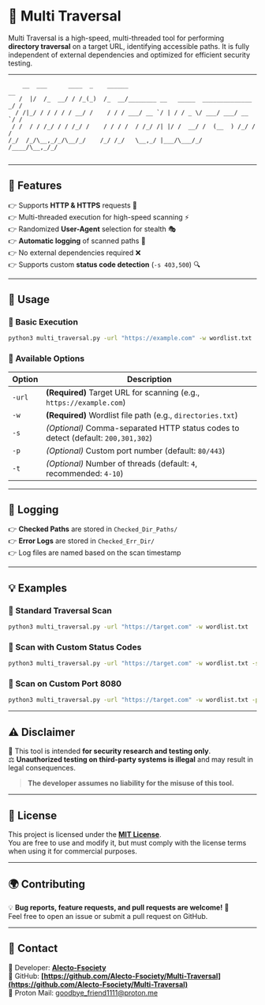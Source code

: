 # 🚀 Multi Traversal

Multi Traversal is a high-speed, multi-threaded tool for performing **directory traversal** on a target URL, identifying accessible paths. It is fully independent of external dependencies and optimized for efficient security testing.

---

```
    __  ___      ____  _    ______                                      __
   /  |/  /_  __/ / /_(_)  /_  __/________ __   _____  ______________ _/ /
  / /|_/ / / / / / __/ /    / / / ___/ __ `/ | / / _ \/ ___/ ___/ __ `/ / 
 / /  / / /_/ / / /_/ /    / / / /  / /_/ /| |/ /  __/ /  (__  ) /_/ / /  
/_/  /_/\__,_/_/\__/_/    /_/ /_/   \__,_/ |___/\___/_/  /____/\__,_/_/   


```

---

## **🔧 Features**
👉 Supports **HTTP & HTTPS** requests 🚀  
👉 Multi-threaded execution for high-speed scanning ⚡  
👉 Randomized **User-Agent** selection for stealth 🎭  
👉 **Automatic logging** of scanned paths 📂  
👉 No external dependencies required ❌  
👉 Supports custom **status code detection** (`-s 403,500`) 🔍  

---

## **🚀 Usage**
### **🔹 Basic Execution**
```bash
python3 multi_traversal.py -url "https://example.com" -w wordlist.txt
```

### **🔹 Available Options**
| Option | Description |
|--------|-------------|
| `-url` | **(Required)** Target URL for scanning (e.g., `https://example.com`) |
| `-w` | **(Required)** Wordlist file path (e.g., `directories.txt`) |
| `-s` | *(Optional)* Comma-separated HTTP status codes to detect (default: `200,301,302`) |
| `-p` | *(Optional)* Custom port number (default: `80/443`) |
| `-t` | *(Optional)* Number of threads (default: `4`, recommended: `4-10`) |

---

## **📂 Logging**
👉 **Checked Paths** are stored in `Checked_Dir_Paths/`  
👉 **Error Logs** are stored in `Checked_Err_Dir/`  
👉 Log files are named based on the scan timestamp  

---

## **💡 Examples**
### **🔹 Standard Traversal Scan**
```bash
python3 multi_traversal.py -url "https://target.com" -w wordlist.txt
```

### **🔹 Scan with Custom Status Codes**
```bash
python3 multi_traversal.py -url "https://target.com" -w wordlist.txt -s 403,500
```

### **🔹 Scan on Custom Port 8080**
```bash
python3 multi_traversal.py -url "https://target.com" -w wordlist.txt -p 8080
```

---

## **⚠️ Disclaimer**
🚨 This tool is intended **for security research and testing only**.  
⚖️ **Unauthorized testing on third-party systems is illegal** and may result in legal consequences.  

> **The developer assumes no liability for the misuse of this tool.**

---

## **🐝 License**
This project is licensed under the **[MIT License](https://opensource.org/licenses/MIT)**.  
You are free to use and modify it, but must comply with the license terms when using it for commercial purposes.

---

## **🌍 Contributing**
💡 **Bug reports, feature requests, and pull requests are welcome!** 🚀  
Feel free to open an issue or submit a pull request on GitHub.  

---

## **👥 Contact**
📌 Developer: **[Alecto-Fsociety](https://github.com/Alecto-Fsociety)**  
📌 GitHub: **[https://github.com/Alecto-Fsociety/Multi-Traversal](https://github.com/Alecto-Fsociety/Multi-Traversal)**  
📧 Proton Mail: goodbye_friend1111@proton.me

